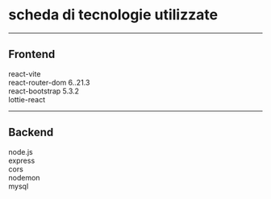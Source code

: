 # scheda di tecnologie utilizzate

---

## Frontend

react-vite  
react-router-dom 6..21.3  
react-bootstrap 5.3.2  
lottie-react

--- 

## Backend  

node.js   
express  
cors  
nodemon  
mysql  

